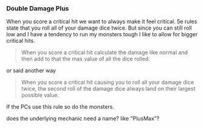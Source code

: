 ### Double Damage Plus

When you score a critical hit we want to always make it feel critical. 5e rules state that you roll all of your damage dice twice. But since you can still roll low and I have a tendency to run my monsters tough I like to allow for bigger critical hits.

> When you score a critical hit calculate the damage like normal and then add to that the max value of all the dice rolled.

or said another way

> When you score a critical hit causing you to roll all your damage dice twice, the second roll of the damage dice always land on their largest possible value.

If the PCs use this rule so do the monsters. 

does the underlying mechanic need a name? like "PlusMax"?
